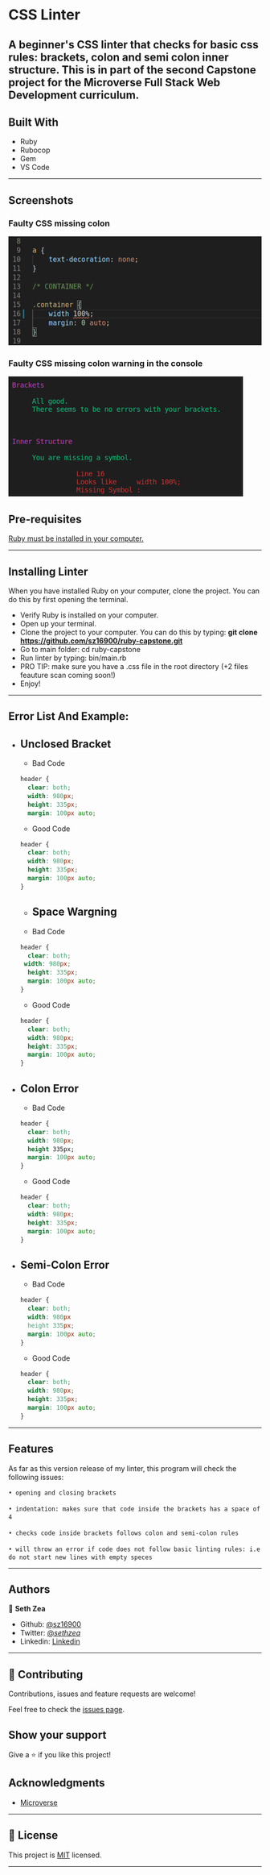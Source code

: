 # CSS Linter

A beginner's CSS linter that checks for basic css rules: brackets, colon and semi colon inner structure. This is in part of the second Capstone project for the Microverse Full Stack Web Development curriculum. 
---

## Built With

- Ruby
- Rubocop
- Gem
- VS Code

---

## Screenshots

  ### Faulty CSS missing colon
![Faulty CSS missing colon](https://github.com/sz16900/ruby-capstone/blob/readme/screenshots/bcss.png?raw=true)

  ### Faulty CSS missing colon warning in the console
![Warning](https://github.com/sz16900/ruby-capstone/blob/readme/screenshots/brackets.png?raw=true)

## Pre-requisites

  <a href="https://www.ruby-lang.org/en/documentation/installation/">Ruby must be installed in your computer.</a>

---


## Installing Linter

When you have installed Ruby on your computer, clone the project. You can do this by first opening the terminal.

* Verify Ruby is installed on your computer.
* Open up your terminal.
* Clone the project to your computer. You can do this by typing: <b>git clone https://github.com/sz16900/ruby-capstone.git</b>
* Go to main folder: cd ruby-capstone
* Run linter by typing: bin/main.rb
* PRO TIP: make sure you have a .css file in the root directory (+2 files feauture scan coming soon!)
* Enjoy!

---

## Error List And Example:

* ## Unclosed Bracket
  
    - Bad Code
    ```css
    header {
      clear: both;
      width: 980px;
      height: 335px;
      margin: 100px auto;

    ```
    - Good Code
    ```css
    header {
      clear: both;
      width: 980px;
      height: 335px;
      margin: 100px auto;
    }
    ```

    * ## Space Wargning

    - Bad Code
    ```css
    header {
      clear: both;
     width: 980px;
      height: 335px;
      margin: 100px auto;
    }
    ```
    - Good Code
    ```css
    header {
      clear: both;
      width: 980px;
      height: 335px;
      margin: 100px auto;
    }
    ```

* ## Colon Error

    - Bad Code
    ```css
    header {
      clear: both;
      width: 980px;
      height 335px;
      margin: 100px auto;
    }
    ```
    - Good Code
    ```css
    header {
      clear: both;
      width: 980px;
      height: 335px;
      margin: 100px auto;
    }
    ```
* ## Semi-Colon Error

    - Bad Code
    ```css
    header {
      clear: both;
      width: 980px
      height 335px;
      margin: 100px auto;
    }
    ```
    - Good Code
    ```css
    header {
      clear: both;
      width: 980px;
      height: 335px;
      margin: 100px auto;
    }
    ```
---

## Features

As far as this version release of my linter, this program will check the following issues:

    • opening and closing brackets
      
    • indentation: makes sure that code inside the brackets has a space of 4
    
    • checks code inside brackets follows colon and semi-colon rules
      
    • will throw an error if code does not follow basic linting rules: i.e do not start new lines with empty speces
    

---

## Authors

👤 **Seth Zea**

- Github: [@sz16900](https://github.com/sz16900)
- Twitter: [@_sethzea_](https://twitter.com/_sethzea_)
- Linkedin: [Linkedin](https://www.linkedin.com/in/seth-zea/)

---

## 🤝 Contributing

Contributions, issues and feature requests are welcome!

Feel free to check the [issues page](issues/).

## Show your support

Give a ⭐️ if you like this project!

## Acknowledgments

- [Microverse](https://microverse.org)

---

## 📝 License

This project is [MIT](/LICENSE) licensed.

---
